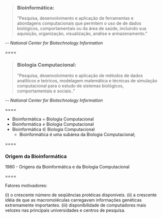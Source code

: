 <!-- .slide: data-background="img/motivation.jpg" -->

> ### Bioinformática:
>
> "Pesquisa, desenvolvimento e aplicação de ferramentas e abordagens computacionais que permitem o uso de de dados biológicos, comportamentais ou da área de saúde, incluindo sua aquisição, organização, visualização, análise e armazenamento."

-- <cite>National Center for Biotechnology Information</cite>

====

<!-- .slide: data-background="img/motivation.jpg" -->

> ### Biologia Computacional:
>
> "Pesquisa, desenvolvimento e aplicação de métodos de dados analíticos e teóricos, modelagem matemática e técnicas de simulação computacional para o estudo de sistemas biológicos, comportamentais e sociais.."

-- <cite>National Center for Biotechnology Information</cite>

====

<!-- .slide: data-background="img/motivation.jpg" -->

- Bioinformática = Biologia Computacional
- Bioinformática ≠ Biologia Computacional
- Bioinformática ∈ Biologia Computacional
  - Bioinformática é uma subárea da Biologia Computacional;

====

### Origem da Bioinformática

1960 - Origens da Bioinformática e da Biologia Computacional

====

Fatores motivadores:

(i) o crescente número de seqüências protéicas disponíveis.
(ii) a crescente idéia de que as macromoléculas carregavam informações genéticas extremamente importantes.
(iii) disponibilidade de computadores mais velozes nas principais universidades e centros de pesquisa. 
